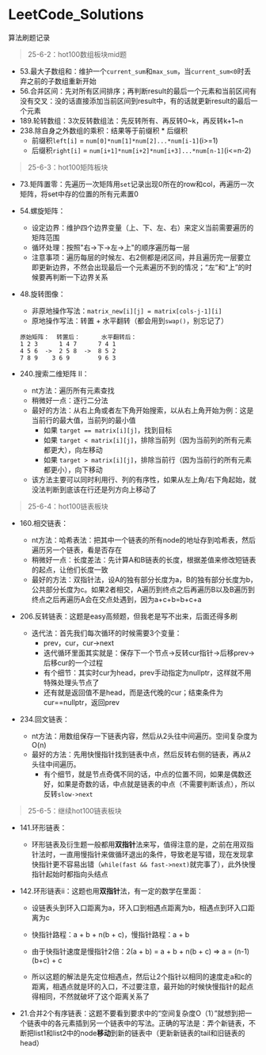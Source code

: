 # LeetCode_Solutions
算法刷题记录

> 25-6-2：hot100数组板块mid题

- 53.最大子数组和：维护一个`current_sum`和`max_sum`，当`current_sum<0`时丢弃之前的子数组重新开始
- 56.合并区间：先对所有区间排序；再判断result的最后一个元素和当前区间有没有交叉：没的话直接添加当前区间到result中，有的话就更新result的最后一个元素
- 189.轮转数组：3次反转数组法：先反转所有、再反转0~k，再反转k+1~n
- 238.除自身之外数组的乘积：结果等于前缀积 * 后缀积
  - 前缀积`left[i]` = `num[0]*num[1]*num[2]...*num[i-1]`(i>=1)
  - 后缀积`right[i]` = `num[i+1]*num[i+2]*num[i+3]...*num[n-1]`(i<=n-2)

> 25-6-3：hot100矩阵板块

- 73.矩阵置零：先遍历一次矩阵用`set`记录出现0所在的row和col，再遍历一次矩阵，将set中存的位置的所有元素置0

- 54.螺旋矩阵：

  - 设定边界：维护四个边界变量（上、下、左、右）来定义当前需要遍历的矩阵范围
  - 循环处理：按照"右→下→左→上"的顺序遍历每一层
  - 注意事项：遍历每层的时候左、右2侧都是闭区间，并且遍历完一层要立即更新边界，不然会出现最后一个元素遍历不到的情况；“左”和“上”的时候要再判断一下边界关系

- 48.旋转图像：

  - 非原地操作写法：`matrix_new[i][j] = matrix[cols-j-1][i]`
  - 原地操作写法：转置 + 水平翻转（都会用到`swap()`，别忘记了）

  ```
  原始矩阵：  转置后：      水平翻转后：
  1 2 3      1 4 7		7 4 1
  4 5 6  ->  2 5 8  -> 	8 5 2
  7 8 9	   3 6 9		9 6 3
  ```

- 240.搜索二维矩阵 II：
  - nt方法：遍历所有元素查找
  - 稍微好一点：逐行二分法
  - 最好的方法：从右上角或者左下角开始搜索，以从右上角开始为例：这是当前行的最大值，当前列的最小值
    - 如果 `target == matrix[i][j]`，找到目标
    - 如果 `target < matrix[i][j]`，排除当前列（因为当前列的所有元素都更大），向左移动
    - 如果 `target > matrix[i][j]`，排除当前行（因为当前行的所有元素都更小），向下移动
  - 该方法主要可以同时利用行、列的有序性，如果从左上角/右下角起始，就没法判断到底该在行还是列方向上移动了

> 25-6-4：hot100链表板块

- 160.相交链表：
  - nt方法：哈希表法：把其中一个链表的所有node的地址存到哈希表，然后遍历另一个链表，看是否存在
  - 稍微好一点：长度差法：先计算A和B链表的长度，根据差值来修改短链表的起点，让他们长度一致
  - 最好的方法：双指针法，设A的独有部分长度为a，B的独有部分长度为b，公共部分长度为c。如果2者相交，A遍历到终点之后再遍历B以及B遍历到终点之后再遍历A会在交点处遇到，因为a+c+b=b+c+a

- 206.反转链表：这题是easy高频题，但我老是写不出来，后面还得多刷
  - 迭代法：首先我们每次循环的时候需要3个变量：
    - prev，cur，cur->next
    - 迭代循环里面其实就是：保存下一个节点->反转cur指针->后移prev->后移cur的一个过程
    - 有个细节：其实时cur为head，prev手动指定为nullptr，这样就不用特殊处理头节点了
    - 还有就是返回值不是head，而是迭代晚的cur；结束条件为cur==nullptr，返回prev
- 234.回文链表：
  - nt方法：用数组保存一下链表内容，然后从2头往中间遍历。空间复杂度为O(n)
  - 最好的方法：先用快慢指针找到链表中点，然后反转右侧的链表，再从2头往中间遍历。
    - 有个细节，就是节点奇偶不同的话，中点的位置不同，如果是偶数还好，如果是奇数的话，中点就是链表的中点（不需要判断该点），所以反转`slow->next`

> 25-6-5：继续hot100链表板块

- 141.环形链表：
  - 环形链表及衍生题一般都用**双指针**法来写，值得注意的是，之前在用双指针法时，一直用慢指针来做循环退出的条件，导致老是写错，现在发现拿快指针更不容易出错（`while(fast && fast->next)`就完事了），此外快慢指针起始时都指向头结点

- 142.环形链表ii：这题也用**双指针**法，有一定的数学在里面：

  - 设链表头到环入口距离为a，环入口到相遇点距离为b，相遇点到环入口距离为c

  - 快指针路程：a + b + n(b + c)，慢指针路程：a + b

  - 由于快指针速度是慢指针2倍：2(a + b) = a + b + n(b + c) => a = (n-1)(b+c) + c
  - 所以这题的解法是先定位相遇点，然后让2个指针以相同的速度走a和c的距离，相遇点就是环的入口，不过要注意，最开始的时候快慢指针的起点得相同，不然就破坏了这个距离关系了

- 21.合并2个有序链表：这题不要看到要求中的“空间复杂度O（1）”就想到把一个链表中的各元素插到另一个链表中的写法。正确的写法是：弄个新链表，不断把list1和list2中的node**移动**到新的链表中（更新新链表的tail和旧链表的head）
